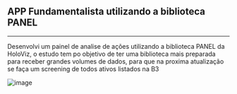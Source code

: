 ## APP Fundamentalista utilizando a biblioteca PANEL
---

Desenvolvi um painel de analise de ações utilizando a biblioteca PANEL da HoloViz, o estudo tem po objetivo de ter uma biblioteca mais preparada para receber grandes volumes de dados, para que na proxima atualização se faça um screening de todos ativos listados na B3

![image](https://github.com/user-attachments/assets/5582bed7-3f91-4343-9ea2-068b2ea502a9)
